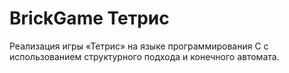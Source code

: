 # BrickGame Тетрис
Реализация игры «Тетрис» на языке программирования С с использованием структурного подхода и конечного автомата. 

